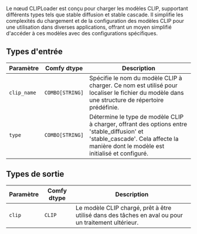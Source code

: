 Le nœud CLIPLoader est conçu pour charger les modèles CLIP, supportant différents types tels que stable diffusion et stable cascade. Il simplifie les complexités du chargement et de la configuration des modèles CLIP pour une utilisation dans diverses applications, offrant un moyen simplifié d'accéder à ces modèles avec des configurations spécifiques.
## Types d'entrée

| Paramètre     | Comfy dtype  | Description |
|---------------|--------------|-------------|
| `clip_name`   | `COMBO[STRING]` | Spécifie le nom du modèle CLIP à charger. Ce nom est utilisé pour localiser le fichier du modèle dans une structure de répertoire prédéfinie. |
| `type`        | `COMBO[STRING]` | Détermine le type de modèle CLIP à charger, offrant des options entre 'stable_diffusion' et 'stable_cascade'. Cela affecte la manière dont le modèle est initialisé et configuré. |

## Types de sortie

| Paramètre | Comfy dtype | Description |
|-----------|-------------|-------------|
| `clip`    | `CLIP`      | Le modèle CLIP chargé, prêt à être utilisé dans des tâches en aval ou pour un traitement ultérieur. |